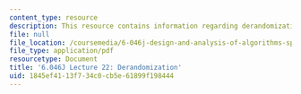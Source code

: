 ```yaml
---
content_type: resource
description: This resource contains information regarding derandomization.
file: null
file_location: /coursemedia/6-046j-design-and-analysis-of-algorithms-spring-2012/1845ef4113f734c0cb5e61899f198444_MIT6_046JS12_lec22.pdf
file_type: application/pdf
resourcetype: Document
title: '6.046J Lecture 22: Derandomization'
uid: 1845ef41-13f7-34c0-cb5e-61899f198444
---
```

